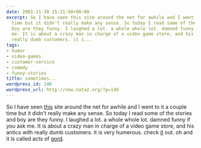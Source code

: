 ```yaml
---
date: 2001-11-30 15:21:50+00:00
excerpt: So I have seen this site around the net for awhile and I went to it a couple
  time but it didn't really make any sense. So today I read some of the stories and
  boy are they funny. I laughed a lot. a whole whole lot. damned funny if you ask
  me. It is about a crazy man in charge of a video game store, and his antics with
  really dumb customers. it i...
tags:
- humor
- video-games
- customer-service
- comedy
- funny-stories
title: sometimes...
wordpress_id: 140
wordpress_url: http://new.nata2.org/?p=140
---
```


So I have seen <a href="http://www.actsofgord.com/index.html">this</a> site around the net for awhile and I went to it a couple time but it didn't really make any sense. So today I read some of the stories and boy are they funny. I laughed a lot. a whole whole lot. damned funny if you ask me. It is about a crazy man in charge of a video game store, and his antics with really dumb customers. it is very humerous. check <a href="http://www.actsofgord.com/index.html">it</a> out. oh and it is called acts of <a href="http://www.actsofgord.com/index.html">gord</a>.